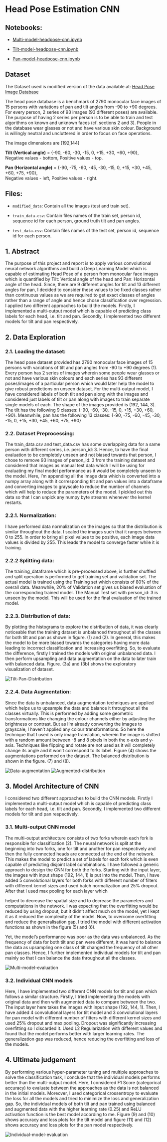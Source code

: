 # Head Pose Estimation CNN

## Notebooks:

- [Multi-model-headpose-cnn.ipynb](https://github.com/parekhjigar/Head-pose-estimation-cnn/blob/master/Multi_model_head_pose_estimation_cnn.ipynb)

- [Tilt-model-headpose-cnn.ipynb](https://github.com/parekhjigar/Head-pose-estimation-cnn/blob/master/Tilt_model_headpose_cnn.ipynb)

- [Pan-model-headpose-cnn.ipynb](https://github.com/parekhjigar/Head-pose-estimation-cnn/blob/master/Pan_model_headpose_cnn.ipynb)

## Dataset

The Dataset used is modified version of the data available at: [Head Pose Image Database](http://www-prima.inrialpes.fr/perso/Gourier/Faces/HPDatabase.html)

The head pose database is a benchmark of 2790 monocular face images of 15 persons with variations of pan and tilt angles from -90 to +90 degrees. For every person, 2 series of 93 images (93 different poses) are available. The purpose of having 2 series per person is to be able to train and test algorithms on known and unknown faces (cf. sections 2 and 3). People in the database wear glasses or not and have various skin colour. Background is willingly neutral and uncluttered in order to focus on face operations.

The image dimensions are [192,144]

**Tilt (Vertical angle)** = {-90, -60, -30, -15, 0, +15, +30, +60, +90},  
Negative values - bottom, Positive values - top.

**Pan (Horizontal angle)** = {-90, -75, -60, -45, -30, -15, 0, +15, +30, +45, +60, +75, +90},  
Negative values - left, Positive values - right.

## Files:

- `modified_data`: Contain all the images (test and train set).

- `train_data.csv`: Contain files names of the train set, person id, sequence id for each person, ground truth tilt and pan angles.

- `test_data.csv`: Contain files names of the test set, person id, sequence id for each person.


## 1. Abstract
The purpose of this project and report is to apply various convolutional neural network algorithms and build a Deep Learning Model which is capable of estimating Head Pose of a person from monocular face images which is quantified by Tilt: Vertical angle of the head and Pan: Horizontal angle of the head. Since, there are 9 different angles for tilt and 13 different angles for pan, I decided to consider these values to be fixed classes rather than continuous values as we are required to get exact classes of angles rather than a range of angle and hence chose classification over regression. I applied two different approaches to build the models. Firstly, I implemented a multi-output model which is capable of predicting class labels for each head, i.e. tilt and pan. Secondly, I implemented two different models for tilt and pan respectively.

## 2. Data Exploration

### 2.1. Loading the dataset:

The head pose dataset provided has 2790 monocular face images of 15 persons with variations of tilt and pan angles from -90 to +90 degrees (1). Every person has 2 series of images wherein some people wear glasses or not and have various skin colours and each series has 93 different poses/images of a particular person which would later help the model to give robust predictions on unseen dataset. For the multi-output model, I have considered labels of both tilt and pan along with the images and considered just labels of tilt or pan along with images to train separate single models of each. The shape of the images provided is (192, 144, 3). The tilt has the following 9 classes: {-90, -60, -30, -15, 0, +15, +30, +60, +90}. Meanwhile, pan has the following 13 classes: {-90, -75, -60, -45, -30, -15, 0, +15, +30, +45, +60, +75, +90}

### 2.2. Dataset Preprocessing:

The train_data.csv and test_data.csv has some overlapping data for a same person with different series, i.e. person_id: 3. Hence, to have the final evaluation to be completely unseen and not biased towards that person, I chose to remove 93 images of person_id: 3 from the training dataset and considered that images as manual test data which I will be using for evaluating my final model performance as it would be completely unseen to the model. Here, I’m appending all the image data which is converted into a numpy array along with it corresponding tilt and pan values into a dataframe and converting images to grayscale to reduce the number of channels which will help to reduce the parameters of the model. I pickled out this data so that I can unpick any numpy byte streams whenever the kernel restarts.

### 2.2.1. Normalization:

I have performed data normalization on the images so that the distribution is similar throughout the data. I scaled the images such that it ranges between 0 to 255. In order to bring all pixel values to be positive, each image data values is divided by 255. This leads the model to converge faster while it is training.

### 2.2.2 Splitting data:

The training_dataframe which is pre-processed above, is further shuffled and split operation is performed to get training set and validation set. The actual model is trained using the Training set which consists of 80% of the overall data. Meanwhile, 20% of Validation set gives us biased evaluation of the corresponding trained model. The Manual Test set with person_id: 3 is unseen by the model. This will be used for the final evaluation of the trained model.

### 2.2.3. Distribution of data:

By plotting the histograms to explore the distribution of data, it was clearly noticeable that the training dataset is unbalanced throughout all the classes for both tilt and pan as shown in figure. (1) and (2). In general, this makes the model to be more biased towards the categories having more data leading to incorrect classification and increasing overfitting. So, to evaluate the difference, firstly I trained the models with original unbalanced data. I then perform upsampling and data augmentation on the data to later train with balanced data. Figure. (3a) and (3b) shows the exploratory visualization of dataset.

![Tilt-Pan-Distribution](Tilt-Pan-Distribution.png)

### 2.2.4. Data Augmentation:

Since the data is unbalanced, data augmentation techniques are applied which helps us to upsample the data and balance it throughout all the classes virtually. This is performed by adding some geometric transformations like changing the colour channels either by adjusting the brightness or contrast. But as I’m already converting the images to grayscale, I haven’t applied any colour transformations. So here the technique that I used is only image translation, wherein the image is shifted with a random amount between -8 and 8 pixels in both the x-axis and y-axis. Techniques like flipping and rotate are not used as it will completely change its angle and it won’t correspond to its label. Figure (4) shows the augmentations performed on the dataset. The balanced distribution is shown in the figure. (7) and (8).

![Data-augmentation](Data-augmentation.png)
![Augmented-distribution](Augmented-distribution.png)

## 3. Model Architecture of CNN
I considered two different approaches to build the CNN models. Firstly I implemented a multi-output model which is capable of predicting class labels for each head, i.e. tilt and pan. Secondly, I implemented two different models for tilt and pan respectively.

### 3.1. Multi-output CNN model

The multi-output architecture consists of two forks wherein each fork is responsible for classification (2). The neural network is split at the beginning into two forks, one for tilt and another for pan respectively and then the fully connected heads are connected at the end of the network. This makes the model to predict a set of labels for each fork which is even capable of predicting disjoint label combinations.
I have followed a generic approach to design the CNN for both the forks. Starting with the input layer, the images with input shape (192, 144, 1) is put into the model. Then, I have added 5 convolutional layers for both forks with different number of filters with different kernel sizes and used batch normalization and 25% dropout. After that I used max pooling for each layer which

helped to decrease the spatial size and to decrease the parameters and computations in the network. I was expecting that the overfitting would be reduced by using dropout, but it didn’t affect much on the model, yet I kept it as it reduced the complexity of the model. Now, to overcome overfitting and reduce the generalisation gap, I tried the model with different activation functions as shown in the figure (5) and (6).

Yet, the model’s performance was poor as the data was unbalanced. As the frequency of data for both tilt and pan were different, it was hard to balance the data as upsampling one class of tilt changed the frequency of all other pan classes. Hence, I further implemented individual models for tilt and pan mainly so that I can balance the data throughout all the classes.

![Multi-model-evaluation](Multi-model-evaluation.png)

### 3.2. Individual CNN models

Here, I have implemented two different CNN models for tilt and pan which follows a similar structure. Firstly, I tried implementing the models with original data and then with augmented data to compare between the two. The input layer here takes the images with input shape (192, 144, 1). Then, I have added 4 convolutional layers for tilt model and 3 convolutional layers for pan model with different number of filters with different kernel sizes and used 25% dropout and max pooling. Dropout was significantly increasing overfitting so I discarded it. Used L2 Regularization with different values and found that the model performs better with larger learning rates. The generalization gap was reduced, hence reducing the overfitting and loss of the models.

## 4. Ultimate judgement

By performing various hyper-parameter tuning and multiple approaches to solve the classification task, I conclude that the individual models performs better than the multi-output model. Here, I considered F1 Score (categorical accuracy) to evaluate between the approaches as the data is not balanced in the initial models. Moreover, I used categorical crossentropy to evaluate the loss for all the models and tried to minimize the loss and generalization gap. So, the individual models of both tilt and pan trained using balanced and augmented data with the higher learning rate (0.25) and ReLU activation function is the best model according to me. Figure (9) and (10) shows accuracy and loss plots for the tilt model and figure (11) and (12) shows accuracy and loss plots for the pan model respectively.

![Individual-model-evaluation](Individual-model-evaluation.png)
